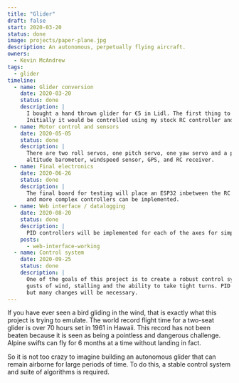 ```yaml
---
title: "Glider"
draft: false
start: 2020-03-20
status: done
image: projects/paper-plane.jpg
description: An autonomous, perpetually flying aircraft.
owners:
  - Kevin McAndrew
tags: 
  - glider
timeline:
  - name: Glider conversion
    date: 2020-03-20
    status: done
    description: |
      I bought a hand thrown glider for €5 in Lidl. The first thing to do was to put a motor and servos on it.
      Initially it would be controlled using my stock RC controller and receiver.
  - name: Motor control and sensors
    date: 2020-05-05
    status: done
    description: |
      There are two roll servos, one pitch servo, one yaw servo and a propeller BLDC. There will also be a 9DOF IMU,
      altitude barometer, windspeed sensor, GPS, and RC receiver.
  - name: Final electronics
    date: 2020-06-26
    status: done
    description: |
      The final board for testing will place an ESP32 inbetween the RC receiver and the motors so that PID control
      and more complex controllers can be implemented.
  - name: Web interface / datalogging
    date: 2020-08-20
    status: done
    description: |
      PID controllers will be implemented for each of the axes for simpler intial controls and some level of automation.
    posts:
      - web-interface-working
  - name: Control system
    date: 2020-09-25
    status: done
    description: |
      One of the goals of this project is to create a robust control system that can withstand imbalance in the plane,
      gusts of wind, stalling and the ability to take tight turns. PID controllers are the first initial starting point,
      but many changes will be necessary.
---
```


If you have ever seen a bird gliding in the wind, that is exactly what this project is trying to emulate. The world record flight time for a two-seat glider is over 70 hours set in 1961 in Hawaii. This record has not been beaten because it is seen as being a pointless and dangerous challenge. Alpine swifts can fly for 6 months at a time without landing in fact.

So it is not too crazy to imagine building an autonomous glider that can remain airborne for large periods of time. To do this, a stable control system and suite of algorithms is required.